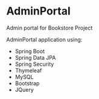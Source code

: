 # AdminPortal
Admin portal for Bookstore Project 

AdminPortal application using:
 - Spring Boot
 - Spring Data JPA
 - Spring Security
 - Thymeleaf
 - MySQL
 - Bootstrap
 - JQuery
